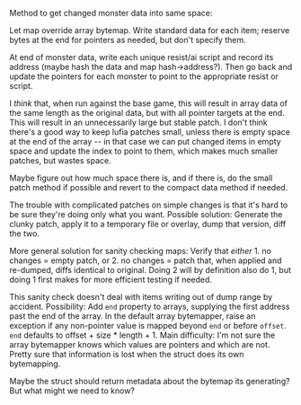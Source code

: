 Method to get changed monster data into same space:

Let map override array bytemap. Write standard data for each item; reserve
bytes at the end for pointers as needed, but don't specify them.

At end of monster data, write each unique resist/ai script and record its
address (maybe hash the data and map hash->address?). Then go back and update
the pointers for each monster to point to the appropriate resist or script.

I *think* that, when run against the base game, this will result in array data
of the same length as the original data, but with all pointer targets at the
end. This will result in an unnecessarily large but stable patch. I don't
think there's a good way to keep lufia patches small, unless there is empty
space at the end of the array -- in that case we can put changed items in
empty space and update the index to point to them, which makes much smaller
patches, but wastes space.

Maybe figure out how much space there is, and if there is, do the small patch
method if possible and revert to the compact data method if needed.

The trouble with complicated patches on simple changes is that it's hard to be
sure they're doing only what you want. Possible solution: Generate the clunky
patch, apply it to a temporary file or overlay, dump that version, diff the
two.

More general solution for sanity checking maps: Verify that *either* 1. no
changes = empty patch, or 2. no changes = patch that, when applied and
re-dumped, diffs identical to original. Doing 2 will by definition also do 1,
but doing 1 first makes for more efficient testing if needed.

This sanity check doesn't deal with items writing out of dump range by
accident. Possibility: Add `end` property to arrays, supplying the first
address past the end of the array. In the default array bytemapper, raise an
exception if any non-pointer value is mapped beyond `end` or before `offset`.
`end` defaults to offset + size * length + 1. Main difficulty: I'm not sure
the array bytemapper knows which values are pointers and which are not. Pretty
sure that information is lost when the struct does its own bytemapping.

Maybe the struct should return metadata about the bytemap its generating? But
what might we need to know?
